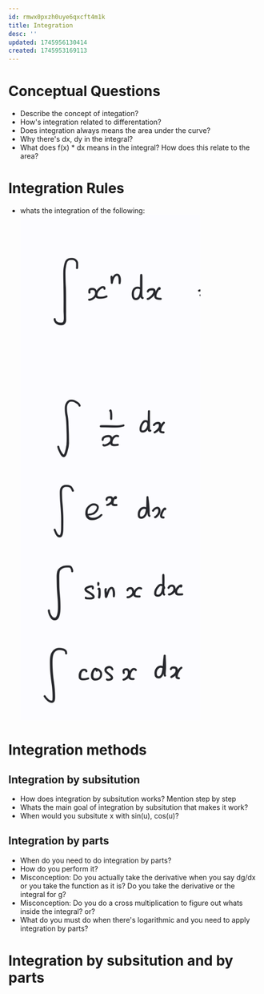 ```yaml
---
id: rmwx0pxzh0uye6qxcft4m1k
title: Integration
desc: ''
updated: 1745956130414
created: 1745953169113
---
```



# Conceptual Questions
- Describe the concept of integation?
- How's integration related to differentation?
- Does integration always means the area under the curve?
- Why there's dx, dy in the integral?
- What does f(x) * dx means in the integral? How does this relate to the area?

# Integration Rules
- whats the integration of the following: ![alt text](image-24.png)


# Integration methods

## Integration by subsitution
- How does integration by subsitution works? Mention step by step
- Whats the main goal of integration by subsitution that makes it work?
- When would you subsitute x with sin(u), cos(u)?

## Integration by parts
- When do you need to do integration by parts?
- How do you perform it?
- Misconception: Do you actually take the derivative when you say dg/dx or you take the function as it is? Do you take the derivative or the integral for g?
- Misconception: Do you do a cross multiplication to figure out whats inside the integral? or?
- What do you must do when there's logarithmic and you need to apply integration by parts?


# Integration by subsitution and by parts

